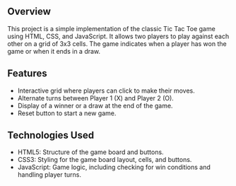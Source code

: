 ## Overview
This project is a simple implementation of the classic Tic Tac Toe game using HTML, CSS, and JavaScript. It allows two players to play against each other on a grid of 3x3 cells. The game indicates when a player has won the game or when it ends in a draw.

## Features
- Interactive grid where players can click to make their moves.
- Alternate turns between Player 1 (X) and Player 2 (O).
- Display of a winner or a draw at the end of the game.
- Reset button to start a new game.

## Technologies Used
- HTML5: Structure of the game board and buttons.
- CSS3: Styling for the game board layout, cells, and buttons.
- JavaScript: Game logic, including checking for win conditions and handling player turns.

